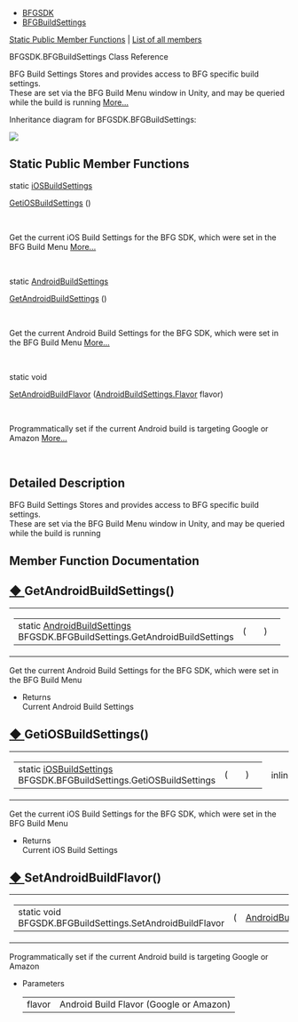   - [BFGSDK](namespace_b_f_g_s_d_k.html)
  - [BFGBuildSettings](class_b_f_g_s_d_k_1_1_b_f_g_build_settings.html)

[Static Public Member Functions](#pub-static-methods) | [List of all
members](class_b_f_g_s_d_k_1_1_b_f_g_build_settings-members.html)

BFGSDK.BFGBuildSettings Class Reference

BFG Build Settings Stores and provides access to BFG specific build
settings.  
These are set via the BFG Build Menu window in Unity, and may be queried
while the build is running
[More...](class_b_f_g_s_d_k_1_1_b_f_g_build_settings.html#details)

Inheritance diagram for BFGSDK.BFGBuildSettings:

![](class_b_f_g_s_d_k_1_1_b_f_g_build_settings.png)

##  Static Public Member Functions

static
[iOSBuildSettings](class_b_f_g_s_d_k_1_1i_o_s_build_settings.html) 

[GetiOSBuildSettings](class_b_f_g_s_d_k_1_1_b_f_g_build_settings.html#a249f7c69424007ea6b2ff76950703169)
()

 

Get the current iOS Build Settings for the BFG SDK, which were set in
the BFG Build Menu
[More...](class_b_f_g_s_d_k_1_1_b_f_g_build_settings.html#a249f7c69424007ea6b2ff76950703169)  

 

static
[AndroidBuildSettings](class_b_f_g_s_d_k_1_1_android_build_settings.html) 

[GetAndroidBuildSettings](class_b_f_g_s_d_k_1_1_b_f_g_build_settings.html#ad4077b43fe03733265a02a1a9b864af6)
()

 

Get the current Android Build Settings for the BFG SDK, which were set
in the BFG Build Menu
[More...](class_b_f_g_s_d_k_1_1_b_f_g_build_settings.html#ad4077b43fe03733265a02a1a9b864af6)  

 

static void 

[SetAndroidBuildFlavor](class_b_f_g_s_d_k_1_1_b_f_g_build_settings.html#acddcc13d521b59e767357cd76e18d3ba)
([AndroidBuildSettings.Flavor](class_b_f_g_s_d_k_1_1_android_build_settings.html#af6efca103e5e27caf97004e756f4de84)
flavor)

 

Programmatically set if the current Android build is targeting Google or
Amazon
[More...](class_b_f_g_s_d_k_1_1_b_f_g_build_settings.html#acddcc13d521b59e767357cd76e18d3ba)  

 

## Detailed Description

BFG Build Settings Stores and provides access to BFG specific build
settings.  
These are set via the BFG Build Menu window in Unity, and may be queried
while the build is running

## Member Function Documentation

## [◆ ](#ad4077b43fe03733265a02a1a9b864af6)GetAndroidBuildSettings()

<table>
<colgroup>
<col style="width: 50%" />
<col style="width: 50%" />
</colgroup>
<tbody>
<tr class="odd">
<td><table>
<tbody>
<tr class="odd">
<td>static <a href="class_b_f_g_s_d_k_1_1_android_build_settings.html" class="el">AndroidBuildSettings</a> BFGSDK.BFGBuildSettings.GetAndroidBuildSettings</td>
<td>(</td>
<td></td>
<td>)</td>
<td></td>
</tr>
</tbody>
</table></td>
<td><span class="mlabels"><span class="mlabel">inline</span><span class="mlabel">static</span></span></td>
</tr>
</tbody>
</table>

Get the current Android Build Settings for the BFG SDK, which were set
in the BFG Build Menu

  - Returns  
    Current Android Build Settings

## [◆ ](#a249f7c69424007ea6b2ff76950703169)GetiOSBuildSettings()

<table>
<colgroup>
<col style="width: 50%" />
<col style="width: 50%" />
</colgroup>
<tbody>
<tr class="odd">
<td><table>
<tbody>
<tr class="odd">
<td>static <a href="class_b_f_g_s_d_k_1_1i_o_s_build_settings.html" class="el">iOSBuildSettings</a> BFGSDK.BFGBuildSettings.GetiOSBuildSettings</td>
<td>(</td>
<td></td>
<td>)</td>
<td></td>
</tr>
</tbody>
</table></td>
<td><span class="mlabels"><span class="mlabel">inline</span><span class="mlabel">static</span></span></td>
</tr>
</tbody>
</table>

Get the current iOS Build Settings for the BFG SDK, which were set in
the BFG Build Menu

  - Returns  
    Current iOS Build Settings

## [◆ ](#acddcc13d521b59e767357cd76e18d3ba)SetAndroidBuildFlavor()

<table>
<colgroup>
<col style="width: 50%" />
<col style="width: 50%" />
</colgroup>
<tbody>
<tr class="odd">
<td><table>
<tbody>
<tr class="odd">
<td>static void BFGSDK.BFGBuildSettings.SetAndroidBuildFlavor</td>
<td>(</td>
<td><a href="class_b_f_g_s_d_k_1_1_android_build_settings.html#af6efca103e5e27caf97004e756f4de84" class="el">AndroidBuildSettings.Flavor</a> </td>
<td><em>flavor</em></td>
<td>)</td>
<td></td>
</tr>
</tbody>
</table></td>
<td><span class="mlabels"><span class="mlabel">inline</span><span class="mlabel">static</span></span></td>
</tr>
</tbody>
</table>

Programmatically set if the current Android build is targeting Google or
Amazon

  - Parameters
    
    |        |                                         |
    | ------ | --------------------------------------- |
    | flavor | Android Build Flavor (Google or Amazon) |
